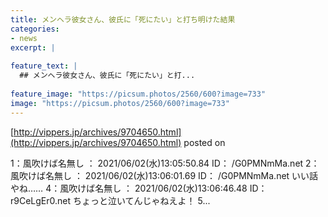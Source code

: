 ```yaml
---
title: メンヘラ彼女さん、彼氏に「死にたい」と打ち明けた結果
categories:
- news
excerpt: |
  
feature_text: |
  ## メンヘラ彼女さん、彼氏に「死にたい」と打...
  
feature_image: "https://picsum.photos/2560/600?image=733"
image: "https://picsum.photos/2560/600?image=733"
---
```


[http://vippers.jp/archives/9704650.html](http://vippers.jp/archives/9704650.html)
posted on 

<!--more-->

1：風吹けば名無し ： 2021/06/02(水)13:05:50.84 ID： /G0PMNmMa.net 2：風吹けば名無し ： 2021/06/02(水)13:06:01.69 ID： /G0PMNmMa.net いい話やね…… 4：風吹けば名無し ： 2021/06/02(水)13:06:46.48 ID： r9CeLgEr0.net ちょっと泣いてんじゃねえよ！ 5...
